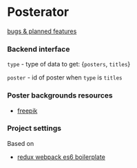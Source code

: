 Posterator
==========

[bugs & planned features](https://github.com/horaklukas/posterator/issues)

### Backend interface

`type` - type of data to get: {`posters`, `titles`}

`poster` - id of poster when `type` is `titles`

### Poster backgrounds resources

* [freepik](http://www.freepik.com/free-photos-vectors/abstract-background)

### Project settings

Based on

* [redux webpack es6 boilerplate](https://github.com/nicksp/redux-webpack-es6-boilerplate)